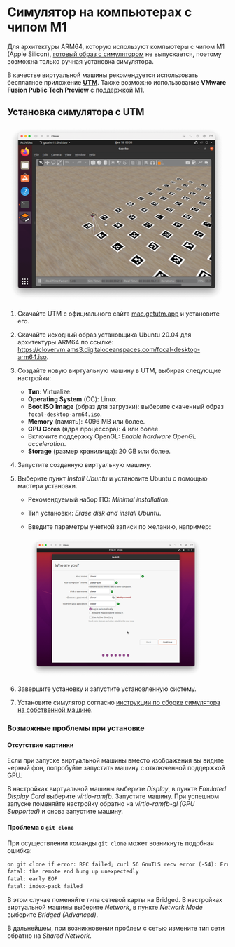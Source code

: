 # Симулятор на компьютерах с чипом M1

Для архитектуры ARM64, которую используют компьютеры с чипом M1 (Apple Silicon), [готовый образ с симулятором](simulation_vm.md) не выпускается, поэтому возможна только ручная установка симулятора.

В качестве виртуальной машины рекомендуется использовать бесплатное приложение [**UTM**](https://mac.getutm.app/). Также возможно использование **VMware Fusion Public Tech Preview** с поддержкой M1.

## Установка симулятора с UTM

<img src="../assets/simulation_utm.png" width=500 class="center zoom">

1. Скачайте UTM с официального сайта [mac.getutm.app](https://mac.getutm.app/) и установите его.
2. Скачайте исходный образ установщика Ubuntu 20.04 для архитектуры ARM64 по ссылке: https://clovervm.ams3.digitaloceanspaces.com/focal-desktop-arm64.iso.
3. Создайте новую виртуальную машину в UTM, выбирая следующие настройки:

    * **Тип**: Virtualize.
    * **Operating System** (ОС): Linux.
    * **Boot ISO Image** (образ для загрузки): выберите скаченный образ `focal-desktop-arm64.iso`.
    * **Memory** (память): 4096 MB или более.
    * **CPU Cores** (ядра процессора): 4 или более.
    * Включите поддержку OpenGL: *Enable hardware OpenGL acceleration*.
    * **Storage** (размер хранилища): 20 GB или более.

4. Запустите созданную виртуальную машину.
5. Выберите пункт *Install Ubuntu* и установите Ubuntu с помощью мастера установки.

    * Рекомендуемый набор ПО: *Minimal installation*.
    * Тип установки: *Erase disk and install Ubuntu*.
    * Введите параметры учетной записи по желанию, например:

        <img src="../assets/simulation_ubuntu_account.png" width=400 class="center zoom">

6. Завершите установку и запустите установленную систему.
7. Установите симулятор согласно [инструкции по сборке симулятора на собственной машине](simulation_native.md).

### Возможные проблемы при установке

#### Отсутствие картинки

Если при запуске виртуальной машины вместо изображения вы видите черный фон, попробуйте запустить машину с отключенной поддержкой GPU.

В настройках виртуальной машины выберите *Display*, в пункте *Emulated Display Card* выберите *virtio-ramfb*. Запустите машину. При успешном запуске поменяйте настройку обратно на *virtio-ramfb-gl (GPU Supported)* и снова запустите машину.

#### Проблема с `git clone`

При осуществлении команды `git clone` может возникнуть подобная ошибка:

```txt
on git clone if error: RPC failed; curl 56 GnuTLS recv error (-54): Error in the pull function.
fatal: the remote end hung up unexpectedly
fatal: early EOF
fatal: index-pack failed
```

В этом случае поменяйте типа сетевой карты на Bridged. В настройках виртуальной машины выберите *Network*, в пункте *Network Mode* выберите *Bridged (Advanced)*.

В дальнейшем, при возникновении проблем с сетью измените тип сети обратно на *Shared Network*.
